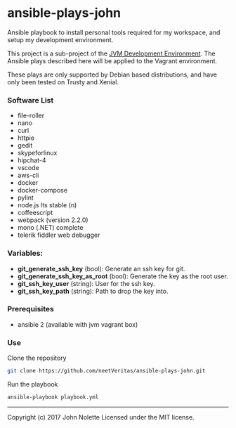 # ansible-plays-john

Ansible playbook to install personal tools required for my workspace, and setup my development environment.

This project is a sub-project of the [JVM Development Environment](https://github.com/neetVeritas/jvm-development-environment). The Ansible plays described here will be applied to the Vagrant environment.

These plays are only supported by Debian based distributions, and have only been tested on Trusty and Xenial.

### Software List

* file-roller
* nano
* curl
* httpie
* gedit
* skypeforlinux
* hipchat-4
* vscode
* aws-cli
* docker
* docker-compose
* pylint
* node.js lts stable (n)
* coffeescript
* webpack (version 2.2.0)
* mono (.NET) complete
* telerik fiddler web debugger

### Variables:
* **git_generate_ssh_key** (bool): Generate an ssh key for git.
* **git_generate_ssh_key_as_root** (bool): Generate the key as the root user.
* **git_ssh_key_user** (string): User for the ssh key.
* **git_ssh_key_path** (string): Path to drop the key into.

### Prerequisites
* ansible 2 (available with jvm vagrant box)

### Use

Clone the repository
```bash
git clone https://github.com/neetVeritas/ansible-plays-john.git
```
Run the playbook
```bash
ansible-playbook playbook.yml
```

---
Copyright (c) 2017 John Nolette Licensed under the MIT license.
